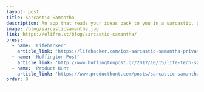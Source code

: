 ```yaml
---
layout: post
title: Sarcastic Samantha
description: An app that reads your ideas back to you in a sarcastic, patronising tone.
image: /blog/sarcasticsamantha.jpg
link: https://olifro.st/blog/sarcastic-samantha/
press:
  - name: 'Lifehacker'
    article_link: 'https://lifehacker.com/ios-sarcastic-samantha-privately-mocks-things-with-you-1818822777'
  - name: 'Huffington Post'
    article_link: 'http://www.huffingtonpost.gr/2017/10/15/life-tech-sarcastic-samantha-ios-app_n_18182164.html'
  - name: 'Product Hunt'
    article_link: 'https://www.producthunt.com/posts/sarcastic-samantha'
order: 8
---
```

